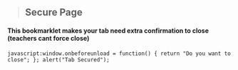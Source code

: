 > ## Secure Page
#### This bookmarklet makes your tab need extra confirmation to close (teachers cant force close)

`javascript:window.onbeforeunload = function() { return "Do you want to close"; }; alert("Tab Secured");`
